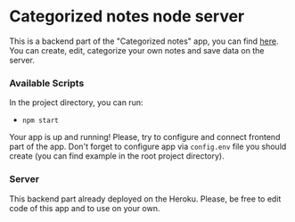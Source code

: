 # Categorized notes node server

This is a backend part of the "Categorized notes" app, you can find [here](https://github.com/HakuMatsunoki/categorized-notes).
You can create, edit, categorize your own notes and save data on the server.

### Available Scripts

In the project directory, you can run:

- `npm start`

Your app is up and running! Please, try to configure and connect frontend part of the app. Don't forget to configure app
via `config.env` file you should create (you can find example in the root project directory).

### Server 
This backend part already deployed on the Heroku. Please, be free to edit code of this app and to use on your own.
